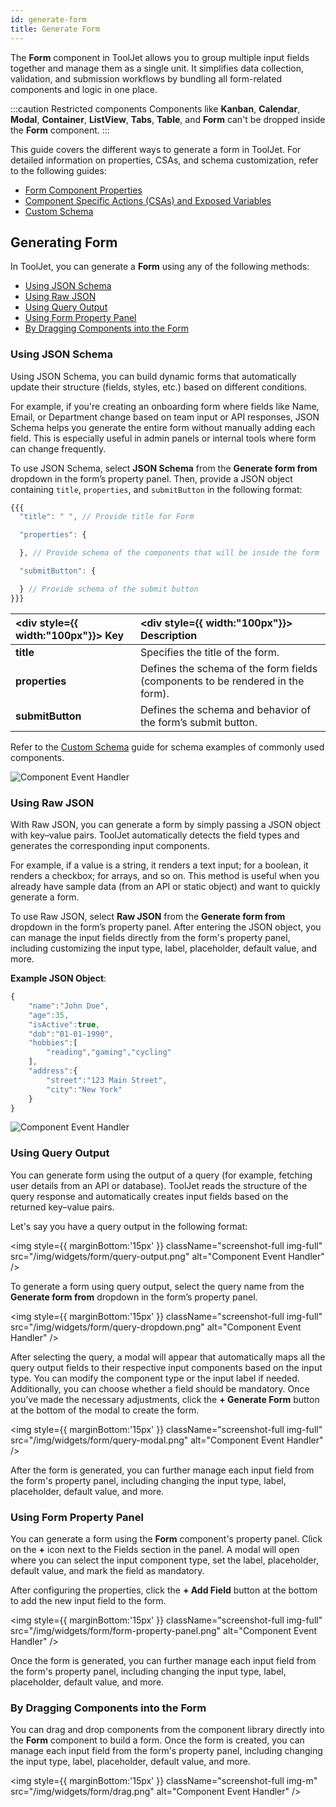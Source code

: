 ```yaml
---
id: generate-form
title: Generate Form
---
```


The **Form** component in ToolJet allows you to group multiple input fields together and manage them as a single unit. It simplifies data collection, validation, and submission workflows by bundling all form-related components and logic in one place. 

:::caution Restricted components
Components like **Kanban**, **Calendar**, **Modal**, **Container**, **ListView**, **Tabs**, **Table**, and **Form** can't be dropped inside the **Form** component.
:::

This guide covers the different ways to generate a form in ToolJet. For detailed information on properties, CSAs, and schema customization, refer to the following guides:
- [Form Component Properties](/docs/widgets/form/properties)
- [Component Specific Actions (CSAs) and Exposed Variables](/docs/widgets/form/csa)
- [Custom Schema](/docs/widgets/form/schema)

## Generating Form

In ToolJet, you can generate a **Form** using any of the following methods:

- [Using JSON Schema](#using-json-schema)
- [Using Raw JSON](#using-raw-json)
- [Using Query Output](#using-query-output)
- [Using Form Property Panel](#using-form-property-panel)
- [By Dragging Components into the Form](#by-dragging-components-into-the-form)

### Using JSON Schema

Using JSON Schema, you can build dynamic forms that automatically update their structure (fields, styles, etc.) based on different conditions.

For example, if you're creating an onboarding form where fields like Name, Email, or Department change based on team input or API responses, JSON Schema helps you generate the entire form without manually adding each field. This is especially useful in admin panels or internal tools where form can change frequently.

To use JSON Schema, select **JSON Schema** from the **Generate form from** dropdown in the form’s property panel. Then, provide a JSON object containing `title`, `properties`, and `submitButton` in the following format:

```js
{{{
  "title": " ", // Provide title for Form

  "properties": {

  }, // Provide schema of the components that will be inside the form

  "submitButton": {

  } // Provide schema of the submit button
}}}
```

| <div style={{ width:"100px"}}> Key </div>  | <div style={{ width:"100px"}}> Description </div> |
| :----------- | :----------- | 
| **title** | Specifies the title of the form. | 
| **properties** | 	Defines the schema of the form fields (components to be rendered in the form).  | 
| **submitButton** | Defines the schema and behavior of the form’s submit button. | 

Refer to the [Custom Schema](#) guide for schema examples of commonly used components.

<img className="screenshot-full img-full" src="/img/widgets/form/json-schema-dropdown.png" alt="Component Event Handler" />

### Using Raw JSON

With Raw JSON, you can generate a form by simply passing a JSON object with key–value pairs. ToolJet automatically detects the field types and generates the corresponding input components.

For example, if a value is a string, it renders a text input; for a boolean, it renders a checkbox; for arrays, and so on. This method is useful when you already have sample data (from an API or static object) and want to quickly generate a form.

To use Raw JSON, select **Raw JSON** from the **Generate form from** dropdown in the form’s property panel. After entering the JSON object, you can manage the input fields directly from the form's property panel, including customizing the input type, label, placeholder, default value, and more.

**Example JSON Object**:
```js
{
    "name":"John Doe",
    "age":35,
    "isActive":true,
    "dob":"01-01-1990",
    "hobbies":[
        "reading","gaming","cycling"
    ],
    "address":{
        "street":"123 Main Street",
        "city":"New York"
    }
}
```

<img className="screenshot-full img-full" src="/img/widgets/form/raw-json-dropdown.png" alt="Component Event Handler" />

### Using Query Output

You can generate form using the output of a query (for example, fetching user details from an API or database). ToolJet reads the structure of the query response and automatically creates input fields based on the returned key–value pairs.

Let's say you have a query output in the following format:

<img style={{ marginBottom:'15px' }} className="screenshot-full img-full" src="/img/widgets/form/query-output.png" alt="Component Event Handler" />

To generate a form using query output, select the query name from the **Generate form from** dropdown in the form’s property panel.

<img style={{ marginBottom:'15px' }} className="screenshot-full img-full" src="/img/widgets/form/query-dropdown.png" alt="Component Event Handler" />

After selecting the query, a modal will appear that automatically maps all the query output fields to their respective input components based on the input type. You can modify the component type or the input label if needed. Additionally, you can choose whether a field should be mandatory. Once you’ve made the necessary adjustments, click the **+ Generate Form** button at the bottom of the modal to create the form.

<img style={{ marginBottom:'15px' }} className="screenshot-full img-full" src="/img/widgets/form/query-modal.png" alt="Component Event Handler" />

After the form is generated, you can further manage each input field from the form's property panel, including changing the input type, label, placeholder, default value, and more.

### Using Form Property Panel

You can generate a form using the **Form** component's property panel. Click on the **+** icon next to the Fields section in the panel. A modal will open where you can select the input component type, set the label, placeholder, default value, and mark the field as mandatory.

After configuring the properties, click the **+ Add Field** button at the bottom to add the new input field to the form.

<img style={{ marginBottom:'15px' }} className="screenshot-full img-full" src="/img/widgets/form/form-property-panel.png" alt="Component Event Handler" />

Once the form is generated, you can further manage each input field from the form's property panel, including changing the input type, label, placeholder, default value, and more.

### By Dragging Components into the Form

You can drag and drop components from the component library directly into the **Form** component to build a form. Once the form is created, you can manage each input field from the form's property panel, including changing the input type, label, placeholder, default value, and more.

<img style={{ marginBottom:'15px' }} className="screenshot-full img-m" src="/img/widgets/form/drag.png" alt="Component Event Handler" />
